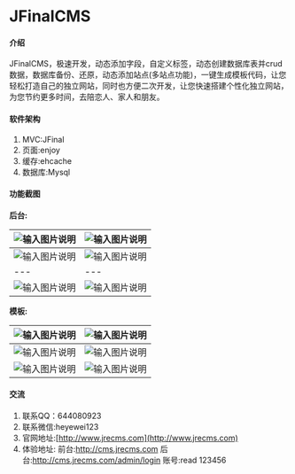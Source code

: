# JFinalCMS 

#### 介绍
JFinalCMS，极速开发，动态添加字段，自定义标签，动态创建数据库表并crud数据，数据库备份、还原，动态添加站点(多站点功能)，一键生成模板代码，让您轻松打造自己的独立网站，同时也方便二次开发，让您快速搭建个性化独立网站，为您节约更多时间，去陪恋人、家人和朋友。

#### 软件架构
1. MVC:JFinal
2. 页面:enjoy
3. 缓存:ehcache
4. 数据库:Mysql

#### 功能截图

**后台:** 

|  ![输入图片说明](https://images.gitee.com/uploads/images/2020/0102/192142_2da79cc9_623319.png "屏幕截图.png")   |   ![输入图片说明](https://images.gitee.com/uploads/images/2020/0420/165659_33896919_623319.png "屏幕截图.png")  |
| --- | --- |
|  ![输入图片说明](https://images.gitee.com/uploads/images/2020/0420/165723_cdd71374_623319.png "屏幕截图.png")   |    ![输入图片说明](https://images.gitee.com/uploads/images/2020/0420/165741_e49a197b_623319.png "屏幕截图.png") |
| --- | --- |
|   ![输入图片说明](https://images.gitee.com/uploads/images/2020/0420/165820_e2bac5e3_623319.png "屏幕截图.png")  |   ![输入图片说明](https://images.gitee.com/uploads/images/2020/0420/165833_63bab0ea_623319.png "屏幕截图.png")  |

**模板:** 

|  ![输入图片说明](https://images.gitee.com/uploads/images/2020/0420/170122_612f0721_623319.png "屏幕截图.png")   |    ![输入图片说明](https://images.gitee.com/uploads/images/2020/0420/170404_f9423aea_623319.png "屏幕截图.png") |
| --- | --- |
|  ![输入图片说明](https://images.gitee.com/uploads/images/2020/0420/172342_c04b2d33_623319.png "屏幕截图.png")   |   ![输入图片说明](https://images.gitee.com/uploads/images/2020/0420/172422_82965f90_623319.png "屏幕截图.png")  |
|  ![输入图片说明](https://images.gitee.com/uploads/images/2020/0420/173210_d4cfda27_623319.png "cc3ec2d2b35cf8f76355ae4f4245503.png")   |    ![输入图片说明](https://images.gitee.com/uploads/images/2020/0420/191136_9aa4d595_623319.png "22f89d2bdd1f65c3462695a18552f60.png") |


#### 交流

1. 联系QQ：644080923
2. 联系微信:heyewei123
2. 官网地址:[http://www.jrecms.com](http://www.jrecms.com)
3. 体验地址: 前台:http://cms.jrecms.com 后台:http://cms.jrecms.com/admin/login 账号:read 123456

